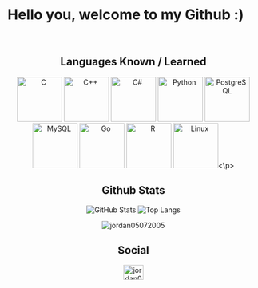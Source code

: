 # **Hello you, welcome to my Github :)**  
<div align="center">

<br/>  

## **Languages ​​Known / Learned**  

<p align="center">  
<img src="https://profilinator.rishav.dev/skills-assets/c-original.svg" alt="C" height="90" />
<img src="https://profilinator.rishav.dev/skills-assets/cplusplus-original.svg" alt="C++" height="90" />
<img src="https://profilinator.rishav.dev/skills-assets/csharp-original.svg" alt="C#" height="90" />
<img src="https://profilinator.rishav.dev/skills-assets/python-original.svg" alt="Python" height="90" />
<img src="https://profilinator.rishav.dev/skills-assets/postgresql-original-wordmark.svg" alt="PostgreSQL" height="90" />
<img src="https://profilinator.rishav.dev/skills-assets/mysql-original-wordmark.svg" alt="MySQL" height="90" />
<img src="https://profilinator.rishav.dev/skills-assets/go-original.svg" alt="Go" height=90" />
<img src="https://profilinator.rishav.dev/skills-assets/r.svg" alt="R" height="90" />
<img src="https://profilinator.rishav.dev/skills-assets/linux-original.svg" alt="Linux" height="90" /><\p>


<br/>  

## Github Stats  
![GitHub Stats](https://github-readme-stats.vercel.app/api?username=jordan05072005&theme=tokyonight)
![Top Langs](https://github-readme-stats.vercel.app/api/top-langs?username=jordan05072005&theme=tokyonight)

<img src="https://komarev.com/ghpvc/?username=jordan05072005&label=Profile%20views&color=0e75b6&style=flat" alt="jordan05072005" />

## Social
<p align="center">
<a href="https://instagram.com/jordan050705" target="blank"><img align="center" src="https://raw.githubusercontent.com/rahuldkjain/github-profile-readme-generator/master/src/images/icons/Social/instagram.svg" alt="jordan050705" height="30" width="40" /></a>



<br/>  
</div>
